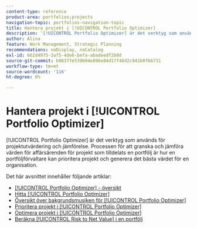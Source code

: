 ```yaml
---
content-type: reference
product-area: portfolios;projects
navigation-topic: portfolios-navigation-topic
title: Hantera projekt i [!UICONTROL Portfolio Optimizer]
description: '[!UICONTROL Portfolio Optimizer] är det verktyg som används för projektutvärdering och jämförelse. Processen för att granska och jämföra värden för affärsärenden för projekt som tilldelats en portfölj är hur en portföljförvaltare kan prioritera projekt och generera det bästa värdet för en organisation.'
author: Alina
feature: Work Management, Strategic Planning
recommendations: noDisplay, noCatalog
exl-id: 662d4975-3af5-4de6-befa-abadeedf2b0d
source-git-commit: b08377e539b04e896e84d17f46d2c941b0f66731
workflow-type: tm+mt
source-wordcount: '116'
ht-degree: 0%

---
```


# Hantera projekt i [!UICONTROL Portfolio Optimizer]

[!UICONTROL Portfolio Optimizer] är det verktyg som används för projektutvärdering och jämförelse. Processen för att granska och jämföra värden för affärsärenden för projekt som tilldelats en portfölj är hur en portföljförvaltare kan prioritera projekt och generera det bästa värdet för en organisation.

Det här avsnittet innehåller följande artiklar:

* [[!UICONTROL Portfolio Optimizer] - översikt](../../../manage-work/portfolios/portfolio-optimizer/portfolio-optimizer-overview.md)
* [Hitta [!UICONTROL Portfolio Optimizer]](../../../manage-work/portfolios/portfolio-optimizer/locate-portfolio-optimizer.md)
* [Översikt över bakgrundsmusiken för [!UICONTROL Portfolio Optimizer]](../../../manage-work/portfolios/portfolio-optimizer/portfolio-optimizer-score.md)
* [Prioritera projekt i [!UICONTROL Portfolio Optimizer]](../../../manage-work/portfolios/portfolio-optimizer/prioritize-projects-in-portfolio-optimizer.md)
* [Optimera projekt i [!UICONTROL Portfolio Optimizer]](../../../manage-work/portfolios/portfolio-optimizer/optimize-projects-in-portfolio-optimizer.md)
* [Beräkna [!UICONTROL Risk to Net Value] i en portfölj](../../../manage-work/portfolios/portfolio-optimizer/calculate-risk-to-net-value-in-portfolio.md)
